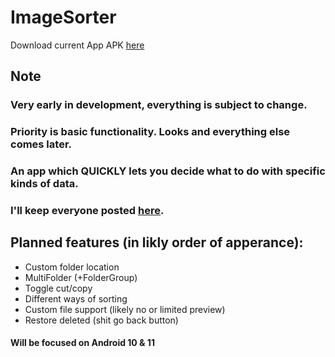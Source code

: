 # ImageSorter
Download current App APK [here][ApkPath]

## Note
### Very early in development, everything is subject to change.
### Priority is basic functionality. Looks and everything else comes later.
### An app which QUICKLY lets you decide what to do with specific kinds of data.
### I'll keep everyone posted [here][RedditSource].

## Planned features (in likly order of apperance):
- Custom folder location
- MultiFolder (+FolderGroup)
- Toggle cut/copy
- Different ways of sorting
- Custom file support (likely no or limited preview)
- Restore deleted (shit go back button)

#### Will be focused on Android 10 & 11

[RedditSource]: https://www.reddit.com/r/androidapps/comments/t22vb1/app_for_quickly_sorting_over_10000_photos_videos/?sort=confidence

[ApkPath]: https://github.com/FelixLeander/ImageSorter/raw/main/app/build/intermediates/apk/debug/app-debug.apk
